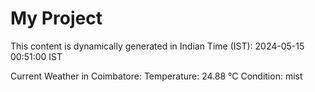 # My Project

This content is dynamically generated in Indian Time (IST): 2024-05-15 00:51:00 IST


Current Weather in Coimbatore:
Temperature: 24.88 °C
Condition: mist
